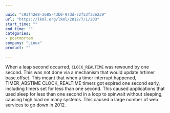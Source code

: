 ```yaml
---

uuid: "c93f42e8-3685-43b0-97dd-72f53fa3e239"
url: "https://lkml.org/lkml/2012/7/1/203"
start_time: ""
end_time: ""
categories:
- postmortem
company: "Linux"
product: ""

---
```


When a leap second occurred, `CLOCK_REALTIME` was rewound by one second. This was not done via a mechanism that would update hrtimer base.offset. This meant that when a timer interrupt happened, TIMER_ABSTIME CLOCK_REALTIME timers got expired one second early, including timers set for less than one second. This caused applications that used sleep for less than one second in a loop to spinwait without sleeping, causing high load on many systems. This caused a large number of web services to go down in 2012.
